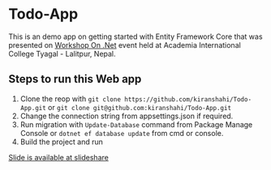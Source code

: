 # Todo-App

This is an demo app on getting started with Entity Framework Core that was presented on [Workshop On .Net](https://www.facebook.com/events/507837526666020/) event held at Academia International College Tyagal - Lalitpur, Nepal. 

## Steps to run this Web app

1. Clone the reop with `git clone https://github.com/kiranshahi/Todo-App.git` or `git clone git@github.com:kiranshahi/Todo-App.git`
2. Change the connection string from appsettings.json if required.
3. Run migration with `Update-Database` command from Package Manage Console or `dotnet ef database update` from cmd or console.
4. Build the project and run

[Slide is available at slideshare](https://www.slideshare.net/KiranShahi2/entity-framework-core-169821404)